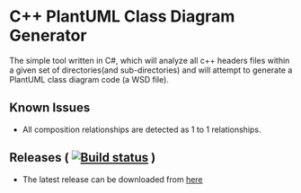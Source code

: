 # C++ PlantUML Class Diagram Generator

The simple tool written in C#, which will analyze all c++ headers files within a given set of directories(and sub-directories) and will attempt to generate a PlantUML class diagram code (a WSD file).


## Known Issues
* All composition relationships are detected as 1 to 1 relationships.

## Releases ( [![Build status](https://ci.appveyor.com/api/projects/status/pr1cgp7yokclxydy?svg=true)](https://ci.appveyor.com/project/sathukorale1379/c-plantuml-class-diagram-generator) )
* The latest release can be downloaded from [here](https://github.com/sathukorale/C-PlantUML-Class-Diagram-Generator/releases/download/1.0.29/PlantUMLCodeGeneratorGUI.exe)
